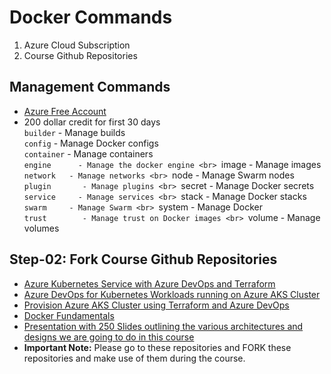 # Docker Commands
1. Azure Cloud Subscription
2. Course Github Repositories

## Management Commands
- [Azure Free Account](https://azure.microsoft.com/en-in/free/)
- 200 dollar credit for first 30 days
<br> ```builder```     - Manage builds
<br> ```config```       - Manage Docker configs
<br> ```container``` - Manage containers
<br> ```engine      - Manage the docker engine
<br> ```image       - Manage images
<br> ```network   - Manage networks
<br> ```node         - Manage Swarm nodes
<br> ```plugin       - Manage plugins
<br> ```secret       - Manage Docker secrets
<br> ```service     - Manage services
<br> ```stack        - Manage Docker stacks
<br> ```swarm     - Manage Swarm
<br> ```system    - Manage Docker
<br> ```trust        - Manage trust on Docker images
<br> ```volume   - Manage volumes



## Step-02: Fork Course Github Repositories
- [Azure Kubernetes Service with Azure DevOps and Terraform](https://github.com/stacksimplify/azure-aks-kubernetes-masterclass)
- [Azure DevOps for Kubernetes Workloads running on Azure AKS Cluster](https://github.com/stacksimplify/azure-devops-github-acr-aks-app1)
- [Provision Azure AKS Cluster using Terraform and Azure DevOps](https://github.com/stacksimplify/azure-devops-aks-kubernetes-terraform-pipeline)
- [Docker Fundamentals](https://github.com/stacksimplify/docker-fundamentals)
- [Presentation with 250 Slides outlining the various architectures and designs we are going to do in this course](https://github.com/stacksimplify/azure-aks-kubernetes-masterclass/tree/master/ppt-presentation)
- **Important Note:** Please go to these repositories and FORK these repositories and make use of them during the course.

